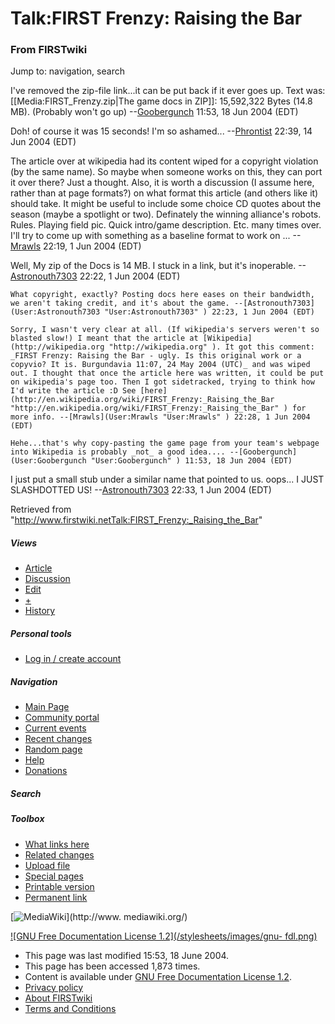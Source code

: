 

# Talk:FIRST Frenzy: Raising the Bar

### From FIRSTwiki

Jump to: navigation, search

I've removed the zip-file link...it can be put back if it ever goes up. Text
was: [[Media:FIRST_Frenzy.zip|The game docs in ZIP]]: 15,592,322 Bytes (14.8
MB). (Probably won't go up) --[Goobergunch](User:Goobergunch
"User:Goobergunch" ) 11:53, 18 Jun 2004 (EDT)

Doh! of course it was 15 seconds! I'm so ashamed...
--[Phrontist](User:Phrontist "User:Phrontist" ) 22:39, 14 Jun 2004
(EDT)

The article over at wikipedia had its content wiped for a copyright violation
(by the same name). So maybe when someone works on this, they can port it over
there? Just a thought. Also, it is worth a discussion (I assume here, rather
than at page formats?) on what format this article (and others like it) should
take. It might be useful to include some choice CD quotes about the season
(maybe a spotlight or two). Definately the winning alliance's robots. Rules.
Playing field pic. Quick intro/game description. Etc. many times over. I'll
try to come up with something as a baseline format to work on ...
--[Mrawls](User:Mrawls "User:Mrawls" ) 22:19, 1 Jun 2004 (EDT)

Well, My zip of the Docs is 14 MB. I stuck in a link, but it's inoperable.
--[Astronouth7303](User:Astronouth7303 "User:Astronouth7303" )
22:22, 1 Jun 2004 (EDT)

    What copyright, exactly? Posting docs here eases on their bandwidth, we aren't taking credit, and it's about the game. --[Astronouth7303](User:Astronouth7303 "User:Astronouth7303" ) 22:23, 1 Jun 2004 (EDT) 

    Sorry, I wasn't very clear at all. (If wikipedia's servers weren't so blasted slow!) I meant that the article at [Wikipedia](http://wikipedia.org "http://wikipedia.org" ). It got this comment: _FIRST Frenzy: Raising the Bar - ugly. Is this original work or a copyvio? It is. Burgundavia 11:07, 24 May 2004 (UTC)_ and was wiped out. I thought that once the article here was written, it could be put on wikipedia's page too. Then I got sidetracked, trying to think how I'd write the article :D See [here](http://en.wikipedia.org/wiki/FIRST_Frenzy:_Raising_the_Bar "http://en.wikipedia.org/wiki/FIRST_Frenzy:_Raising_the_Bar" ) for more info. --[Mrawls](User:Mrawls "User:Mrawls" ) 22:28, 1 Jun 2004 (EDT) 

    Hehe...that's why copy-pasting the game page from your team's webpage into Wikipedia is probably _not_ a good idea.... --[Goobergunch](User:Goobergunch "User:Goobergunch" ) 11:53, 18 Jun 2004 (EDT) 

I just put a small stub under a similar name that pointed to us. oops... I
JUST SLASHDOTTED US! --[Astronouth7303](User:Astronouth7303
"User:Astronouth7303" ) 22:33, 1 Jun 2004 (EDT)

Retrieved from
"<http://www.firstwiki.netTalk:FIRST_Frenzy:_Raising_the_Bar>"

##### Views

  * [Article](FIRST_Frenzy:_Raising_the_Bar)
  * [Discussion](Talk:FIRST_Frenzy:_Raising_the_Bar)
  * [Edit](/index.php?title=Talk:FIRST_Frenzy:_Raising_the_Bar&action=edit)
  * [+](/index.php?title=Talk:FIRST_Frenzy:_Raising_the_Bar&action=edit&section=new)
  * [History](/index.php?title=Talk:FIRST_Frenzy:_Raising_the_Bar&action=history)

##### Personal tools

  * [Log in / create account](/index.php?title=Special:Userlogin&returnto=Talk:FIRST_Frenzy:_Raising_the_Bar)

[](Main_Page "Main Page" )

##### Navigation

  * [Main Page](Main_Page)
  * [Community portal](FIRSTwiki:Community_portal)
  * [Current events](Current_events)
  * [Recent changes](Special:Recentchanges)
  * [Random page](Special:Random)
  * [Help](FIRSTwiki:Help)
  * [Donations](FIRSTwiki:Site_support)

##### Search



##### Toolbox

  * [What links here](Special:Whatlinkshere/Talk:FIRST_Frenzy:_Raising_the_Bar)
  * [Related changes](Special:Recentchangeslinked/Talk:FIRST_Frenzy:_Raising_the_Bar)
  * [Upload file](Special:Upload)
  * [Special pages](Special:Specialpages)
  * [Printable version](/index.php?title=Talk:FIRST_Frenzy:_Raising_the_Bar&printable=yes)
  * [Permanent link](/index.php?title=Talk:FIRST_Frenzy:_Raising_the_Bar&oldid=38107)

[![MediaWiki](/skins/common/images/poweredby_mediawiki_88x31.png)](http://www.
mediawiki.org/)

[![GNU Free Documentation License 1.2](/stylesheets/images/gnu-
fdl.png)](http://www.gnu.org/copyleft/fdl.html)

  * This page was last modified 15:53, 18 June 2004.
  * This page has been accessed 1,873 times.
  * Content is available under [GNU Free Documentation License 1.2](http://www.gnu.org/copyleft/fdl.html "http://www.gnu.org/copyleft/fdl.html" ).
  * [Privacy policy](FIRSTwiki:Privacy_policy "FIRSTwiki:Privacy policy" )
  * [About FIRSTwiki](FIRSTwiki:About "FIRSTwiki:About" )
  * [Terms and Conditions](FIRSTwiki:Terms_and_conditions "FIRSTwiki:Terms and conditions" )

